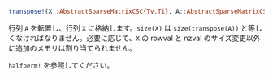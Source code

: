 ```julia
transpose!(X::AbstractSparseMatrixCSC{Tv,Ti}, A::AbstractSparseMatrixCSC{Tv,Ti}) where {Tv,Ti}
```

行列 `A` を転置し、行列 `X` に格納します。`size(X)` は `size(transpose(A))` と等しくなければなりません。必要に応じて、`X` の rowval と nzval のサイズ変更以外に追加のメモリは割り当てられません。

`halfperm!` を参照してください。
